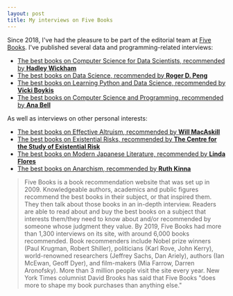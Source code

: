 ```yaml
---
layout: post
title: My interviews on Five Books
---
```


Since 2018, I've had the pleasure to be part of the editorial team at [Five Books](https://www.fivebooks.com). I've published several data and programming-related interviews:

* [The best books on Computer Science for Data Scientists, recommended by **Hadley Wickham**](https://fivebooks.com/best-books/computer-science-data-science-hadley-wickham/)
* [The best books on Data Science, recommended by **Roger D. Peng**](https://fivebooks.com/best-books/data-science-roger-peng/)
* [The best books on Learning Python and Data Science, recommended by **Vicki Boykis**](https://fivebooks.com/best-books/learning-python-and-data-science-vicki-boykis/)
* [The best books on Computer Science and Programming, recommended by **Ana Bell**](https://fivebooks.com/best-books/programming-computer-science-ana-bell/)

As well as interviews on other personal interests:

* [The best books on Effective Altruism, recommended by **Will MacAskill**](https://fivebooks.com/best-books/effective-altruism-will-macaskill/)
* [The best books on Existential Risks, recommended by **The Centre for the Study of Existential Risk**](https://fivebooks.com/best-books/existential-risks-cambridge-cser/)
* [The best books on Modern Japanese Literature, recommended by **Linda Flores**](https://fivebooks.com/best-books/modern-japanese-literature-linda-flores/)
* [The best books on Anarchism, recommended by **Ruth Kinna**](https://fivebooks.com/best-books/anarchism-ruth-kinna/)

> Five Books is a book recommendation website that was set up in 2009. Knowledgeable authors, academics and public figures recommend the best books in their subject, or that inspired them. They then talk about those books in an in-depth interview. Readers are able to read about and buy the best books on a subject that interests them/they need to know about and/or recommended by someone whose judgment they value.
> By 2019, Five Books had more than 1,300 interviews on its site, with around 6,000 books recommended. Book recommenders include Nobel prize winners (Paul Krugman, Robert Shiller), politicians (Karl Rove, John Kerry), world-renowned researchers (Jeffrey Sachs, Dan Ariely), authors (Ian McEwan, Geoff Dyer), and film-makers (Mia Farrow, Darren Aronofsky).
> More than 3 million people visit the site every year. New York Times columnist David Brooks has said that Five Books "does more to shape my book purchases than anything else."
